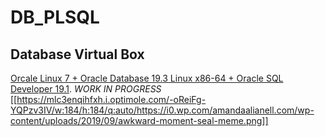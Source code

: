 # DB_PLSQL
## Database Virtual Box
[Orcale Linux 7 + Oracle Database 19.3 Linux x86-64 + Oracle SQL Developer 19.1](https://www.oracle.com/database/technologies/databaseappdev-vm.html/).
*WORK IN PROGRESS*
[[https://mlc3enqihfxh.i.optimole.com/-oReiFg-YQPzv3IV/w:184/h:184/q:auto/https://i0.wp.com/amandaalianell.com/wp-content/uploads/2019/09/awkward-moment-seal-meme.png]]